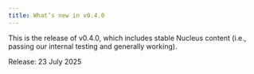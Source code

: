 ```yaml
---
title: What’s new in v0.4.0
---
```


This is the release of v0.4.0, which includes stable Nucleus content (i.e., passing our internal testing and generally working).

Release: 23 July 2025